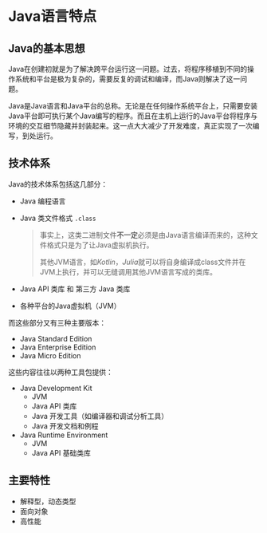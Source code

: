 # Java语言特点

## Java的基本思想

Java在创建初就是为了解决跨平台运行这一问题。过去，将程序移植到不同的操作系统和平台是极为复杂的，需要反复的调试和编译，而Java则解决了这一问题。

Java是Java语言和Java平台的总称。无论是在任何操作系统平台上，只需要安装Java平台即可执行某个Java编写的程序。而且在主机上运行的Java平台将程序与环境的交互细节隐藏并封装起来。这一点大大减少了开发难度，真正实现了一次编写，到处运行。

## 技术体系

Java的技术体系包括这几部分：

- Java 编程语言

- Java 类文件格式 `.class`

  > 事实上，这类二进制文件**不一定**必须是由Java语言编译而来的，这种文件格式只是为了让Java虚拟机执行。
  >
  > 其他JVM语言，如*Kotlin*，*Julia*就可以将自身编译成class文件并在JVM上执行，并可以无缝调用其他JVM语言写成的类库。

- Java API 类库 和 第三方 Java 类库

- 各种平台的Java虚拟机（JVM）

而这些部分又有三种主要版本：

- Java Standard Edition
- Java Enterprise Edition
- Java Micro Edition

这些内容往往以两种工具包提供：

- Java Development Kit
  - JVM
  - Java API 类库
  - Java 开发工具（如编译器和调试分析工具）
  - Java 开发文档和例程
- Java Runtime Environment
  - JVM
  - Java API 基础类库

## 主要特性

- 解释型，动态类型
- 面向对象
- 高性能


